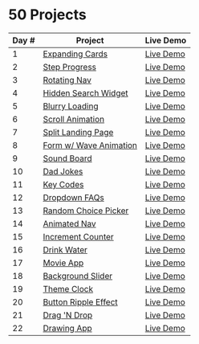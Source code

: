 # 50 Projects

<table>
<thead>
  <tr>
    <th>Day #</th>
    <th>Project</th>
    <th>Live Demo</th>
  </tr>
</thead>
<tbody>
  <tr>
    <td>1</td>
    <td><a href="https://github.com/Heracles404/50-proj/tree/main/day-1-expanding-cards" target="_blank" rel="noopener noreferrer">Expanding Cards</a></td>
    <td><a href="http://heracles404.github.io/50-Proj/day-1-expanding-cards/" target="_blank" rel="noopener noreferrer">Live Demo</a></td>
  </tr>
  <tr>
    <td>2</td>
    <td><a href="https://github.com/Heracles404/50-proj/tree/main/day-2-steps-stages" target="_blank" rel="noopener noreferrer">Step Progress</a></td>
    <td><a href="https://heracles404.github.io/50-Proj/day-2-steps-stages" target="_blank" rel="noopener noreferrer">Live Demo</a></td>
  </tr>
  <tr>
    <td>3</td>
    <td><a href="https://github.com/Heracles404/50-proj/tree/main/day-3-rotating-nav" target="_blank" rel="noopener noreferrer">Rotating Nav</a></td>
    <td><a href="https://heracles404.github.io/50-Proj/day-3-rotating-nav" target="_blank" rel="noopener noreferrer">Live Demo</a></td>
  </tr>
  <tr>
    <td>4</td>
    <td><a href="https://github.com/Heracles404/50-proj/tree/main/day-4-hidden-search-widget" target="_blank" rel="noopener noreferrer">Hidden Search Widget</a></td>
    <td><a href="https://heracles404.github.io/50-Proj/day-4-hidden-search-widget" target="_blank" rel="noopener noreferrer">Live Demo</a></td>
  </tr>
  <tr>
    <td>5</td>
    <td><a href="https://github.com/Heracles404/50-proj/tree/main/day-5-blurry-loading" target="_blank" rel="noopener noreferrer">Blurry Loading</a></td>
    <td><a href="https://heracles404.github.io/50-Proj/day-5-blurry-loading" target="_blank" rel="noopener noreferrer">Live Demo</a></td>
  </tr>
  <tr>
    <td>6</td>
    <td><a href="https://github.com/Heracles404/50-proj/tree/main/day-6-scroll-animation" target="_blank" rel="noopener noreferrer">Scroll Animation</a></td>
    <td><a href="https://heracles404.github.io/50-Proj/day-6-scroll-animation" target="_blank" rel="noopener noreferrer">Live Demo</a></td>
  </tr>
  <tr>
    <td>7</td>
    <td><a href="https://github.com/Heracles404/50-proj/tree/main/day-7-split-landing-page" target="_blank" rel="noopener noreferrer">Split Landing Page</a></td>
    <td><a href="https://heracles404.github.io/50-Proj/day-7-split-landing-page" target="_blank" rel="noopener noreferrer">Live Demo</a></td>
  </tr>
  <tr>
    <td>8</td>
    <td><a href="https://github.com/Heracles404/50-proj/tree/main/day-8-form-wave-animation" target="_blank" rel="noopener noreferrer">Form w/ Wave Animation</a></td>
    <td><a href="https://heracles404.github.io/50-Proj/day-8-form-wave-animation" target="_blank" rel="noopener noreferrer">Live Demo</a></td>
  </tr>
  <tr>
    <td>9</td>
    <td><a href="https://github.com/Heracles404/50-proj/tree/main/day-9-sound-board" target="_blank" rel="noopener noreferrer">Sound Board</a></td>
    <td><a href="https://heracles404.github.io/50-Proj/day-9-sound-board" target="_blank" rel="noopener noreferrer">Live Demo</a></td>
  </tr>
  <tr>
    <td>10</td>
    <td><a href="https://github.com/Heracles404/50-proj/tree/main/day-10-dad-jokes" target="_blank" rel="noopener noreferrer">Dad Jokes</a></td>
    <td><a href="https://heracles404.github.io/50-Proj/day-10-dad-jokes" target="_blank" rel="noopener noreferrer">Live Demo</a></td>
  </tr>
  <tr>
    <td>11</td>
    <td><a href="https://github.com/Heracles404/50-proj/tree/main/day-11-key-codes" target="_blank" rel="noopener noreferrer">Key Codes</a></td>
    <td><a href="https://heracles404.github.io/50-Proj/day-11-key-codes" target="_blank" rel="noopener noreferrer">Live Demo</a></td>
  </tr>
  <tr>
    <td>12</td>
    <td><a href="https://github.com/Heracles404/50-proj/tree/main/day-12-FAQs" target="_blank" rel="noopener noreferrer">Dropdown FAQs</a></td>
    <td><a href="https://heracles404.github.io/50-Proj/day-12-FAQs" target="_blank" rel="noopener noreferrer">Live Demo</a></td>
  </tr>
  <tr>
    <td>13</td>
    <td><a href="https://github.com/Heracles404/50-proj/tree/main/day-13-random-choice-picker" target="_blank" rel="noopener noreferrer">Random Choice Picker</a></td>
    <td><a href="https://heracles404.github.io/50-Proj/day-13-random-choice-picker" target="_blank" rel="noopener noreferrer">Live Demo</a></td>
  </tr>
  <tr>
    <td>14</td>
    <td><a href="https://github.com/Heracles404/50-proj/tree/main/day-14-animated-nav" target="_blank" rel="noopener noreferrer">Animated Nav</a></td>
    <td><a href="https://heracles404.github.io/50-Proj/day-14-animated-nav" target="_blank" rel="noopener noreferrer">Live Demo</a></td>
  </tr>
  <tr>
    <td>15</td>
    <td><a href="https://github.com/Heracles404/50-proj/tree/main/day-15-increment-counter" target="_blank" rel="noopener noreferrer">Increment Counter</a></td>
    <td><a href="https://heracles404.github.io/50-Proj/day-15-increment-counter" target="_blank" rel="noopener noreferrer">Live Demo</a></td>
  </tr>
  <tr>
    <td>16</td>
    <td><a href="https://github.com/Heracles404/50-proj/tree/main/day-16-drink-water" target="_blank" rel="noopener noreferrer">Drink Water</a></td>
    <td><a href="https://heracles404.github.io/50-Proj/day-16-drink-water/" target="_blank" rel="noopener noreferrer">Live Demo</a></td>
  </tr>
  <tr>
    <td>17</td>
    <td><a href="https://github.com/Heracles404/50-proj/tree/main/day-17-movie-app" target="_blank" rel="noopener noreferrer">Movie App</a></td>
    <td><a href="https://heracles404.github.io/50-Proj/day-17-movie-app" target="_blank" rel="noopener noreferrer">Live Demo</a></td>
  </tr>
  <tr>
    <td>18</td>
    <td><a href="https://github.com/Heracles404/50-proj/tree/main/day-18-background-slider" target="_blank" rel="noopener noreferrer">Background Slider</a></td>
    <td><a href="https://heracles404.github.io/50-Proj/day-18-background-slider" target="_blank" rel="noopener noreferrer">Live Demo</a></td>
  </tr>
 <tr>
    <td>19</td>
    <td><a href="https://github.com/Heracles404/50-proj/tree/main/day-19-theme-clock" target="_blank" rel="noopener noreferrer">Theme Clock</a></td>
    <td><a href="https://heracles404.github.io/50-Proj/day-19-theme-clock" target="_blank" rel="noopener noreferrer">Live Demo</a></td>
  </tr>
 <tr>
    <td>20</td>
    <td><a href="https://github.com/Heracles404/50-proj/tree/main/day-20-btn-ripple" target="_blank" rel="noopener noreferrer">Button Ripple Effect</a></td>
    <td><a href="https://heracles404.github.io/50-Proj/day-20-btn-ripple" target="_blank" rel="noopener noreferrer">Live Demo</a></td>
  </tr>
 <tr>
    <td>21</td>
    <td><a href="https://github.com/Heracles404/50-proj/tree/main/day-21-drag-n-drop" target="_blank" rel="noopener noreferrer">Drag 'N Drop</a></td>
    <td><a href="https://heracles404.github.io/50-Proj/day-21-drag-n-drop" target="_blank" rel="noopener noreferrer">Live Demo</a></td>
  </tr>
 <tr>
    <td>22</td>
    <td><a href="https://github.com/Heracles404/50-proj/tree/main/day-22-drawing-app" target="_blank" rel="noopener noreferrer">Drawing App</a></td>
    <td><a href="https://heracles404.github.io/50-Proj/day-22-drawing-app" target="_blank" rel="noopener noreferrer">Live Demo</a></td>
  </tr>
</tbody>
</table>
